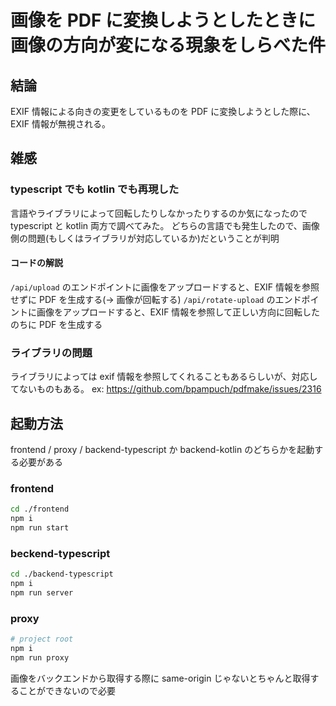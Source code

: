 # 画像を PDF に変換しようとしたときに画像の方向が変になる現象をしらべた件

## 結論

EXIF 情報による向きの変更をしているものを PDF に変換しようとした際に、EXIF 情報が無視される。

## 雑感

### typescript でも kotlin でも再現した

言語やライブラリによって回転したりしなかったりするのか気になったので typescript と kotlin 両方で調べてみた。
どちらの言語でも発生したので、画像側の問題(もしくはライブラリが対応しているか)だということが判明

#### コードの解説

`/api/upload` のエンドポイントに画像をアップロードすると、EXIF 情報を参照せずに PDF を生成する(-> 画像が回転する)
`/api/rotate-upload` のエンドポイントに画像をアップロードすると、EXIF 情報を参照して正しい方向に回転したのちに PDF を生成する

### ライブラリの問題

ライブラリによっては exif 情報を参照してくれることもあるらしいが、対応してないものもある。
ex: https://github.com/bpampuch/pdfmake/issues/2316

## 起動方法

frontend / proxy / backend-typescript か backend-kotlin のどちらかを起動する必要がある

### frontend

```sh
cd ./frontend
npm i
npm run start
```

### beckend-typescript

```sh
cd ./backend-typescript
npm i
npm run server
```

### proxy

```sh
# project root
npm i
npm run proxy
```

画像をバックエンドから取得する際に same-origin じゃないとちゃんと取得することができないので必要
